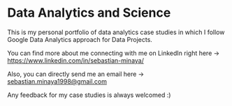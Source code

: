 # Data Analytics and Science
This is my personal portfolio of data analytics case studies in which I follow Google Data Analytics approach for Data Projects.

You can find more about me connecting with me on LinkedIn right here -> https://www.linkedin.com/in/sebastian-minaya/

Also, you can directly send me an email here -> sebastian.minaya1998@gmail.com

Any feedback for my case studies is always welcomed :)
